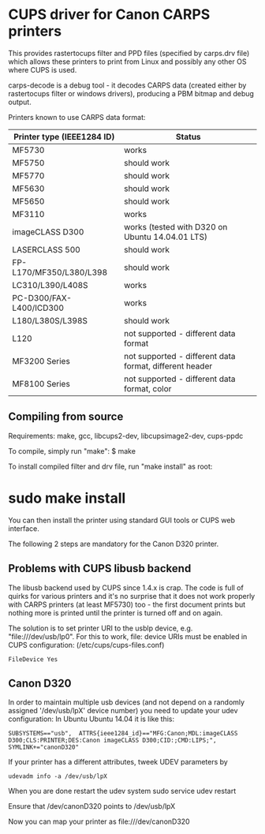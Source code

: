 CUPS driver for Canon CARPS printers
====================================

This provides rastertocups filter and PPD files (specified by carps.drv file) which
allows these printers to print from Linux and possibly any other OS where CUPS is used.

carps-decode is a debug tool - it decodes CARPS data (created either by rastertocups
filter or windows drivers), producing a PBM bitmap and debug output.

Printers known to use CARPS data format:

Printer type (IEEE1284 ID)	| Status
--------------------------------|--------------------------------------------------------
MF5730				| works
MF5750				| should work
MF5770				| should work
MF5630				| should work
MF5650				| should work
MF3110				| works
imageCLASS D300			| works (tested with D320 on Ubuntu 14.04.01 LTS)
LASERCLASS 500			| should work
FP-L170/MF350/L380/L398		| should work
LC310/L390/L408S		| works
PC-D300/FAX-L400/ICD300		| works
L180/L380S/L398S		| should work
L120				| not supported - different data format
MF3200 Series			| not supported - different data format, different header
MF8100 Series			| not supported - different data format, color

Compiling from source
---------------------
Requirements: make, gcc, libcups2-dev, libcupsimage2-dev, cups-ppdc

To compile, simply run "make":
 $ make

To install compiled filter and drv file, run "make install" as root:
 # sudo make install

You can then install the printer using standard GUI tools or CUPS web interface.

The following 2 steps are mandatory for the Canon D320 printer.


Problems with CUPS libusb backend
---------------------------------
The libusb backend used by CUPS since 1.4.x is crap. The code is full of quirks for
various printers and it's no surprise that it does not work properly with CARPS printers
(at least MF5730) too - the first document prints but nothing more is printed until the
printer is turned off and on again.

The solution is to set printer URI to the usblp device, e.g. "file:///dev/usb/lp0".
For this to work, file: device URIs must be enabled in CUPS configuration:
(/etc/cups/cups-files.conf)

    FileDevice Yes


Canon D320 
----------

In order to maintain multiple usb devices (and not depend on a randomly assigned '/dev/usb/lpX' device number)  you need to update your udev configuration:
In Ubuntu Ubuntu 14.04 it is like this:

    SUBSYSTEMS=="usb",  ATTRS{ieee1284_id}=="MFG:Canon;MDL:imageCLASS D300;CLS:PRINTER;DES:Canon imageCLASS D300;CID:;CMD:LIPS;", SYMLINK+="canonD320"


If your printer has a different attributes, tweek UDEV parameters by 

    udevadm info -a /dev/usb/lpX

When you are done restart the udev system
    sudo service udev restart

Ensure that /dev/canonD320 points to /dev/usb/lpX

Now you can map your printer as file:///dev/canonD320


